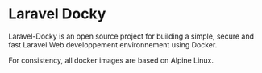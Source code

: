 # Laravel Docky

Laravel-Docky is an open source project for building a simple, secure and fast Laravel Web developpement environnement using Docker.

For consistency, all docker images are based on Alpine Linux.
